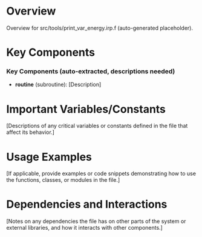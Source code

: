# Overview

Overview for src/tools/print_var_energy.irp.f (auto-generated placeholder).

# Key Components

### Key Components (auto-extracted, descriptions needed)
- **routine** (subroutine): [Description]

# Important Variables/Constants

[Descriptions of any critical variables or constants defined in the file that affect its behavior.]

# Usage Examples

[If applicable, provide examples or code snippets demonstrating how to use the functions, classes, or modules in the file.]

# Dependencies and Interactions

[Notes on any dependencies the file has on other parts of the system or external libraries, and how it interacts with other components.]
